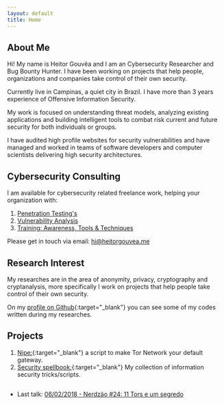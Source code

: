 ```yaml
---
layout: default
title: Home
---
```


## About Me

Hi! My name is Heitor Gouvêa and I am an Cybersecurity Researcher and Bug Bounty Hunter.
I have been working on projects that help people, organizations and companies take control of their own security.  

Currently live in Campinas, a quiet city in Brazil. I have more than 3 years experience
of Offensive Information Security.

My work is focused on understanding threat models, analyzing existing
applications and building intelligent tools to combat risk current and future security
for both individuals or groups.

I have audited high profile websites for security vulnerabilities and have
managed and worked in teams of software developers and computer scientists
delivering high security architectures.

## Cybersecurity Consulting

I am available for cybersecurity related freelance work, helping your organization with:

1. [Penetration Testing's](/publications/penetration-testing/)
2. [Vulnerability Analysis]()
3. [Training: Awareness, Tools & Techniques]()

Please get in touch via email: [hi@heitorgouvea.me](mailto:hi@heitorgouvea.me)


## Research Interest

My researches are in the area of anonymity, privacy, cryptography and cryptanalysis,
more specifically I work on projects that help people take control of their own security.

On my [profile on Github](https://github.com/GouveaHeitor){:target="_blank"} you can see
some of my codes written during my researches.

## Projects

1. [Nipe:](https://github.com/GouveaHeitor/nipe){:target="_blank"} a script to make Tor Network your default gateway.
2. [Security spellbook:](https://github.com/GouveaHeitor/security-spellbook){:target="_blank"}  My collection of information security tricks/scripts.

##

* Last talk: [06/02/2018 - Nerdzão #24: 11 Tors e um segredo](http://slides.com/gouveaheitor/11-tors-e-um-segredo-2#/)
